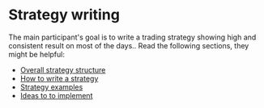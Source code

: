 # Strategy writing

The main participant's goal is to write a trading strategy showing high and consistent result on most of the days..
Read the following sections, they might be helpful:

- [Overall strategy structure](structure.md)
- [How to write a strategy](strategy_how_to.md)
- [Strategy examples](examples.md)
- [Ideas to  to implement](ideas.md)